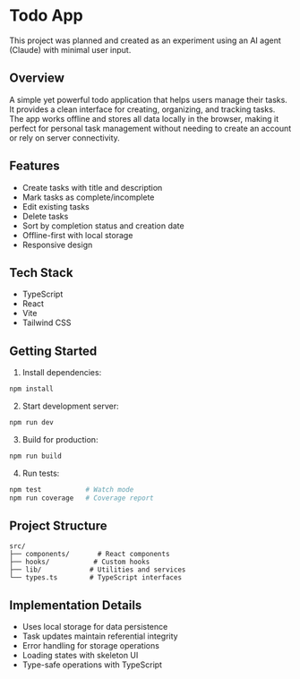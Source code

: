 # Todo App

This project was planned and created as an experiment using an AI agent (Claude) with minimal user input.

## Overview

A simple yet powerful todo application that helps users manage their tasks. It provides a clean interface for creating, organizing, and tracking tasks. The app works offline and stores all data locally in the browser, making it perfect for personal task management without needing to create an account or rely on server connectivity.

## Features

- Create tasks with title and description
- Mark tasks as complete/incomplete
- Edit existing tasks
- Delete tasks
- Sort by completion status and creation date
- Offline-first with local storage
- Responsive design

## Tech Stack

- TypeScript
- React
- Vite
- Tailwind CSS

## Getting Started

1. Install dependencies:
```bash
npm install
```

2. Start development server:
```bash
npm run dev
```

3. Build for production:
```bash
npm run build
```

4. Run tests:
```bash
npm test           # Watch mode
npm run coverage   # Coverage report
```

## Project Structure

```
src/
├── components/       # React components
├── hooks/           # Custom hooks
├── lib/            # Utilities and services
└── types.ts        # TypeScript interfaces
```

## Implementation Details

- Uses local storage for data persistence
- Task updates maintain referential integrity
- Error handling for storage operations
- Loading states with skeleton UI
- Type-safe operations with TypeScript